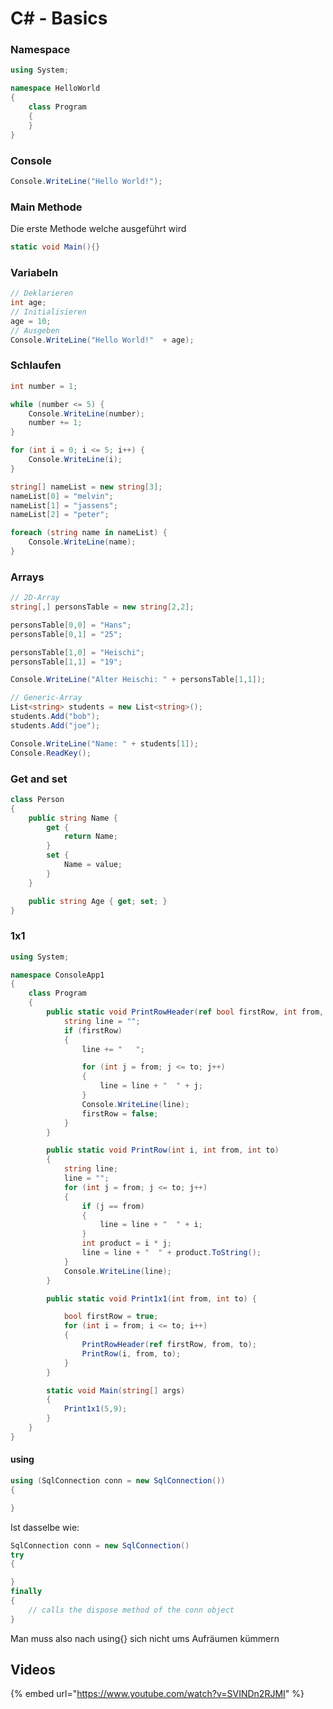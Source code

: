 # C\# - Basics

### Namespace

```csharp
using System;

namespace HelloWorld
{
    class Program
    {
    }
}
```

### Console

```csharp
Console.WriteLine("Hello World!");
```

### Main Methode

Die erste Methode welche ausgeführt wird

```csharp
static void Main(){}
```

### Variabeln

```csharp
// Deklarieren
int age;
// Initialisieren
age = 10;
// Ausgeben
Console.WriteLine("Hello World!"  + age);
```

### Schlaufen

```csharp
int number = 1;

while (number <= 5) {
    Console.WriteLine(number);
    number += 1;
}

for (int i = 0; i <= 5; i++) {
    Console.WriteLine(i);
}

string[] nameList = new string[3];
nameList[0] = "melvin";
nameList[1] = "jassens";
nameList[2] = "peter";

foreach (string name in nameList) {
    Console.WriteLine(name);
}
```

### Arrays

```csharp
// 2D-Array
string[,] personsTable = new string[2,2];

personsTable[0,0] = "Hans";
personsTable[0,1] = "25";

personsTable[1,0] = "Heischi";
personsTable[1,1] = "19";

Console.WriteLine("Alter Heischi: " + personsTable[1,1]);
```

```csharp
// Generic-Array
List<string> students = new List<string>();
students.Add("bob");
students.Add("joe");

Console.WriteLine("Name: " + students[1]);
Console.ReadKey();
```

### Get and set

```csharp
class Person
{
    public string Name { 
        get {
            return Name;
        }
        set {
            Name = value;
        }
    }

    public string Age { get; set; }
}
```

### 1x1

```csharp
using System;

namespace ConsoleApp1
{
    class Program
    {
        public static void PrintRowHeader(ref bool firstRow, int from, int to) {
            string line = "";
            if (firstRow)
            {
                line += "   ";

                for (int j = from; j <= to; j++)
                {
                    line = line + "  " + j;
                }
                Console.WriteLine(line);
                firstRow = false;
            }
        }

        public static void PrintRow(int i, int from, int to)
        {
            string line;
            line = "";
            for (int j = from; j <= to; j++)
            {
                if (j == from)
                {
                    line = line + "  " + i;
                }
                int product = i * j;
                line = line + "  " + product.ToString();
            }
            Console.WriteLine(line);
        }

        public static void Print1x1(int from, int to) {

            bool firstRow = true;
            for (int i = from; i <= to; i++)
            {
                PrintRowHeader(ref firstRow, from, to);
                PrintRow(i, from, to);
            }
        }

        static void Main(string[] args)
        {
            Print1x1(5,9);
        }
    }
}

```

#### using

```csharp
using (SqlConnection conn = new SqlConnection())
{

}
```

Ist dasselbe wie:

```csharp
SqlConnection conn = new SqlConnection() 
try
{

}
finally
{
    // calls the dispose method of the conn object
}
```

Man muss also nach using{} sich nicht ums Aufräumen kümmern

## Videos

{% embed url="https://www.youtube.com/watch?v=SVINDn2RJMI" %}



